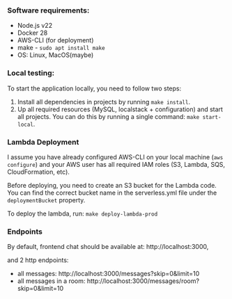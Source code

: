 ### Software requirements:
- Node.js v22
- Docker 28
- AWS-CLI (for deployment)
- make - `sudo apt install make`
- OS: Linux, MacOS(maybe)

### Local testing:

To start the application locally, you need to follow two steps:
1. Install all dependencies in projects by running `make install`. 
2. Up all required resources (MySQL, localstack + configuration) and start all projects. You can do this by running a single command: `make start-local`.

### Lambda Deployment

I assume you have already configured AWS-CLI on your local machine (`aws configure`) and your AWS user has all required IAM roles (S3, Lambda, SQS, CloudFormation, etc).

Before deploying, you need to create an S3 bucket for the Lambda code. You can find the correct bucket name in the serverless.yml file under the `deploymentBucket` property.

To deploy the lambda, run: `make deploy-lambda-prod`

### Endpoints

By default, frontend chat should be available at: http://localhost:3000, 

and 2 http endpoints: 
- all messages: http://localhost:3000/messages?skip=0&limit=10
- all messages in a room: http://localhost:3000/messages/room?skip=0&limit=10
